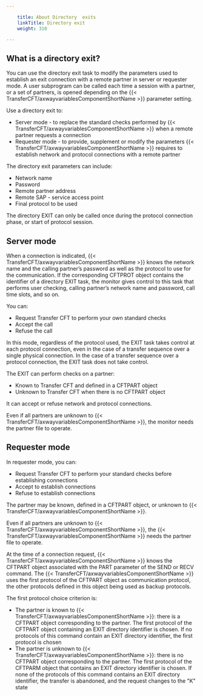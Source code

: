 ```yaml
---

    title: About Directory  exits 
    linkTitle: Directory exit
    weight: 310

---
```

## What is a directory exit?

You can use the directory exit
task to modify the parameters used to establish an exit connection with
a remote partner in server or requester mode. A user subprogram can
be called each time a session with a partner, or a set of partners, is
opened depending on the {{< TransferCFT/axwayvariablesComponentShortName  >}} parameter setting.

Use a directory exit to:

- Server mode -
    to replace the standard checks performed by {{< TransferCFT/axwayvariablesComponentShortName >}} when a remote
    partner requests a connection
- Requester mode -
    to provide, supplement or modify the parameters {{< TransferCFT/axwayvariablesComponentShortName >}} requires
    to establish network and protocol connections with a remote partner

The directory exit parameters can include:

- Network name
- Password
- Remote partner
    address
- Remote SAP - service
    access point
- Final protocol
    to be used

The directory EXIT can only be called once during the protocol connection
phase, or start of protocol session.

<span id="Server_mode"></span>

## Server mode

When a connection is indicated, {{< TransferCFT/axwayvariablesComponentShortName  >}} knows the network name
and the calling partner’s password as well as the protocol to use for
the communication. If the corresponding CFTPROT object contains the identifier
of a directory EXIT task, the monitor gives control to this task that
performs user checking, calling partner’s network name and password, call
time slots, and so on.

You can:

- Request Transfer
    CFT to perform your own standard checks
- Accept the call
- Refuse the call

In this mode, regardless of the protocol used, the EXIT task takes control
at each protocol connection, even in the case of a transfer sequence over
a single physical connection. In the case of a transfer sequence over
a protocol connection, the EXIT task does not take control.

The EXIT can perform checks on a partner:

- Known to Transfer
    CFT and defined in a CFTPART object
- Unknown to Transfer
    CFT when there is no CFTPART object

It can accept or refuse network and protocol connections.

Even if all partners are unknown to {{< TransferCFT/axwayvariablesComponentShortName  >}}, the monitor needs
the partner file to operate.

<span id="Requester_mode"></span>

## Requester mode

In requester mode, you can:

- Request Transfer
    CFT to perform your standard checks before establishing connections
- Accept to establish
    connections
- Refuse to establish
    connections

The partner may be known, defined in a CFTPART object, or unknown to
{{< TransferCFT/axwayvariablesComponentShortName  >}}.

Even if all partners are unknown to {{< TransferCFT/axwayvariablesComponentShortName  >}}, the {{< TransferCFT/axwayvariablesComponentShortName  >}} needs
the partner file to operate.

At the time of a connection request, {{< TransferCFT/axwayvariablesComponentShortName  >}} knows the CFTPART
object associated with the PART parameter of the SEND or RECV command.
The {{< TransferCFT/axwayvariablesComponentShortName  >}} uses the first protocol of the CFTPART object as communication
protocol, the other protocols defined in this object being used as backup
protocols.

The first protocol choice criterion is:

- The partner is
    known to {{< TransferCFT/axwayvariablesComponentShortName >}}: there is a CFTPART object corresponding to the
    partner. The first protocol of the CFTPART object containing an EXIT directory
    identifier is chosen. If no protocols of this command contain an EXIT
    directory identifier, the first protocol is chosen
- The partner is
    unknown to {{< TransferCFT/axwayvariablesComponentShortName >}}: there is no CFTPART object corresponding to the
    partner. The first protocol of the CFTPARM object that contains an EXIT
    directory identifier is chosen. If none of the protocols of this command
    contains an EXIT directory identifier, the transfer is abandoned, and
    the request changes to the "K" state
